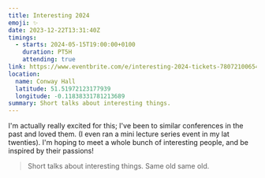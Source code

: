 ```yaml
---
title: Interesting 2024
emoji: ✨
date: 2023-12-22T13:31:40Z
timings:
  - starts: 2024-05-15T19:00:00+0100
    duration: PT5H
    attending: true
link: https://www.eventbrite.com/e/interesting-2024-tickets-780721006547
location:
  name: Conway Hall
  latitude: 51.51972123177939
  longitude: -0.11838331781213689
summary: Short talks about interesting things.
---
```


I'm actually really excited for this; I've been to similar conferences in the past and loved them. (I even ran a mini lecture series event in my lat twenties). I'm hoping to meet a whole bunch of interesting people, and be inspired by their passions!

> Short talks about interesting things. Same old same old.
